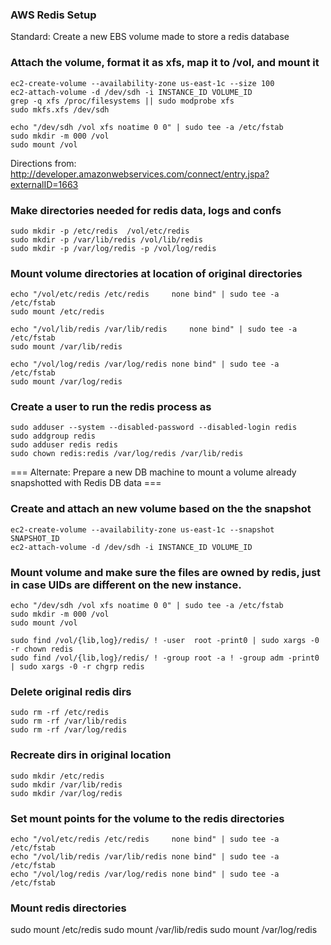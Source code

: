 ### AWS Redis Setup

Standard: Create a new EBS volume made to store a redis database

### Attach the volume, format it as xfs, map it to /vol, and mount it
```
ec2-create-volume --availability-zone us-east-1c --size 100
ec2-attach-volume -d /dev/sdh -i INSTANCE_ID VOLUME_ID
grep -q xfs /proc/filesystems || sudo modprobe xfs
sudo mkfs.xfs /dev/sdh

echo "/dev/sdh /vol xfs noatime 0 0" | sudo tee -a /etc/fstab
sudo mkdir -m 000 /vol
sudo mount /vol
```

Directions from: http://developer.amazonwebservices.com/connect/entry.jspa?externalID=1663

### Make directories needed for redis data, logs and confs
```
sudo mkdir -p /etc/redis  /vol/etc/redis
sudo mkdir -p /var/lib/redis /vol/lib/redis
sudo mkdir -p /var/log/redis -p /vol/log/redis
```

### Mount volume directories at location of original directories
```
echo "/vol/etc/redis /etc/redis     none bind" | sudo tee -a /etc/fstab
sudo mount /etc/redis

echo "/vol/lib/redis /var/lib/redis     none bind" | sudo tee -a /etc/fstab
sudo mount /var/lib/redis

echo "/vol/log/redis /var/log/redis none bind" | sudo tee -a /etc/fstab
sudo mount /var/log/redis
```

### Create a user to run the redis process as
```
sudo adduser --system --disabled-password --disabled-login redis
sudo addgroup redis
sudo adduser redis redis
sudo chown redis:redis /var/log/redis /var/lib/redis
```

=== Alternate: Prepare a new DB machine to mount a volume already snapshotted with Redis DB data ===

### Create and attach an new volume based on the the snapshot
```
ec2-create-volume --availability-zone us-east-1c --snapshot SNAPSHOT_ID
ec2-attach-volume -d /dev/sdh -i INSTANCE_ID VOLUME_ID
```

### Mount volume and make sure the files are owned by redis, just in case UIDs are different on the new instance.
```
echo "/dev/sdh /vol xfs noatime 0 0" | sudo tee -a /etc/fstab
sudo mkdir -m 000 /vol
sudo mount /vol

sudo find /vol/{lib,log}/redis/ ! -user  root -print0 | sudo xargs -0 -r chown redis
sudo find /vol/{lib,log}/redis/ ! -group root -a ! -group adm -print0 | sudo xargs -0 -r chgrp redis
```

### Delete original redis dirs
```
sudo rm -rf /etc/redis
sudo rm -rf /var/lib/redis
sudo rm -rf /var/log/redis
```

### Recreate dirs in original location
```
sudo mkdir /etc/redis
sudo mkdir /var/lib/redis
sudo mkdir /var/log/redis
```

### Set mount points for the volume to the redis directories
```
echo "/vol/etc/redis /etc/redis     none bind" | sudo tee -a /etc/fstab
echo "/vol/lib/redis /var/lib/redis none bind" | sudo tee -a /etc/fstab
echo "/vol/log/redis /var/log/redis none bind" | sudo tee -a /etc/fstab
```
### Mount redis directories
sudo mount /etc/redis
sudo mount /var/lib/redis
sudo mount /var/log/redis
